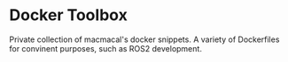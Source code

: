 # Docker Toolbox
Private collection of macmacal's docker snippets.
A variety of Dockerfiles for convinent purposes, such as ROS2 development.

